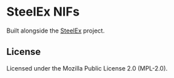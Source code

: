 # SteelEx NIFs
Built alongside the [SteelEx](https://github.com/sele-dev/steelex) project.

## License
Licensed under the Mozilla Public License 2.0 (MPL-2.0).
